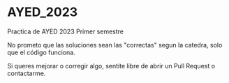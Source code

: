 # AYED_2023
Practica de AYED 2023 Primer semestre

No prometo que las soluciones sean las "correctas" segun la catedra, solo que el código funciona.

Si queres mejorar o corregir algo, sentite libre de abrir un Pull Request o contactarme.
